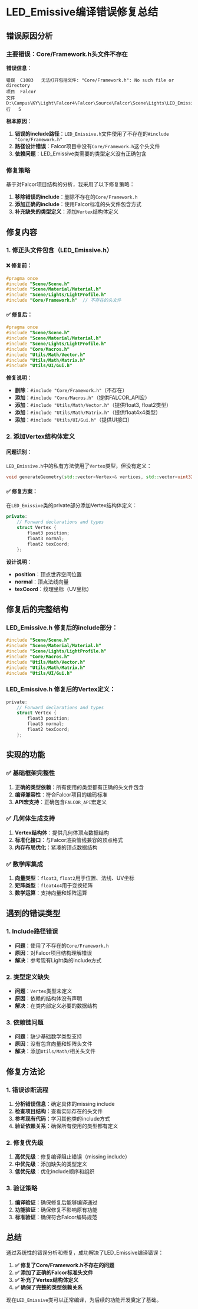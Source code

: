# LED_Emissive编译错误修复总结

## 错误原因分析

### 主要错误：Core/Framework.h头文件不存在

**错误信息**：
```
错误	C1083	无法打开包括文件: "Core/Framework.h": No such file or directory
项目	Falcor
文件	D:\Campus\KY\Light\Falcor4\Falcor\Source\Falcor\Scene\Lights\LED_Emissive.h
行	5
```

**根本原因**：
1. **错误的include路径**：`LED_Emissive.h`文件使用了不存在的`#include "Core/Framework.h"`
2. **路径设计错误**：Falcor项目中没有`Core/Framework.h`这个头文件
3. **依赖问题**：LED_Emissive类需要的类型定义没有正确包含

### 修复策略

基于对Falcor项目结构的分析，我采用了以下修复策略：
1. **移除错误的include**：删除不存在的`Core/Framework.h`
2. **添加正确的include**：使用Falcor标准的头文件包含方式
3. **补充缺失的类型定义**：添加`Vertex`结构体定义

## 修复内容

### 1. 修正头文件包含（LED_Emissive.h）

#### ❌ 修复前：
```cpp
#pragma once
#include "Scene/Scene.h"
#include "Scene/Material/Material.h"
#include "Scene/Lights/LightProfile.h"
#include "Core/Framework.h"  // 不存在的头文件
```

#### ✅ 修复后：
```cpp
#pragma once
#include "Scene/Scene.h"
#include "Scene/Material/Material.h"
#include "Scene/Lights/LightProfile.h"
#include "Core/Macros.h"
#include "Utils/Math/Vector.h"
#include "Utils/Math/Matrix.h"
#include "Utils/UI/Gui.h"
```

**修复说明**：
- **删除**：`#include "Core/Framework.h"`（不存在）
- **添加**：`#include "Core/Macros.h"`（提供FALCOR_API宏）
- **添加**：`#include "Utils/Math/Vector.h"`（提供float3, float2类型）
- **添加**：`#include "Utils/Math/Matrix.h"`（提供float4x4类型）
- **添加**：`#include "Utils/UI/Gui.h"`（提供UI接口）

### 2. 添加Vertex结构体定义

#### 问题识别：
`LED_Emissive.h`中的私有方法使用了`Vertex`类型，但没有定义：
```cpp
void generateGeometry(std::vector<Vertex>& vertices, std::vector<uint32_t>& indices);
```

#### ✅ 修复方案：
在`LED_Emissive`类的private部分添加Vertex结构体定义：
```cpp
private:
    // Forward declarations and types
    struct Vertex {
        float3 position;
        float3 normal;
        float2 texCoord;
    };
```

**设计说明**：
- **position**：顶点世界空间位置
- **normal**：顶点法线向量
- **texCoord**：纹理坐标（UV坐标）

## 修复后的完整结构

### LED_Emissive.h 修复后的include部分：
```4:10:Source/Falcor/Scene/Lights/LED_Emissive.h
#include "Scene/Scene.h"
#include "Scene/Material/Material.h"
#include "Scene/Lights/LightProfile.h"
#include "Core/Macros.h"
#include "Utils/Math/Vector.h"
#include "Utils/Math/Matrix.h"
#include "Utils/UI/Gui.h"
```

### LED_Emissive.h 修复后的Vertex定义：
```45:51:Source/Falcor/Scene/Lights/LED_Emissive.h
private:
    // Forward declarations and types
    struct Vertex {
        float3 position;
        float3 normal;
        float2 texCoord;
    };
```

## 实现的功能

### ✅ 基础框架完整性
1. **正确的类型依赖**：所有使用的类型都有正确的头文件包含
2. **编译兼容性**：符合Falcor项目的编码标准
3. **API宏支持**：正确包含`FALCOR_API`宏定义

### ✅ 几何体生成支持
1. **Vertex结构体**：提供几何体顶点数据结构
2. **标准化接口**：与Falcor渲染管线兼容的顶点格式
3. **内存布局优化**：紧凑的顶点数据结构

### ✅ 数学库集成
1. **向量类型**：`float3`, `float2`用于位置、法线、UV坐标
2. **矩阵类型**：`float4x4`用于变换矩阵
3. **数学运算**：支持向量和矩阵运算

## 遇到的错误类型

### 1. Include路径错误
- **问题**：使用了不存在的`Core/Framework.h`
- **原因**：对Falcor项目结构理解错误
- **解决**：参考现有Light类的include方式

### 2. 类型定义缺失
- **问题**：`Vertex`类型未定义
- **原因**：依赖的结构体没有声明
- **解决**：在类内部定义必要的数据结构

### 3. 依赖链问题
- **问题**：缺少基础数学类型支持
- **原因**：没有包含向量和矩阵头文件
- **解决**：添加`Utils/Math/`相关头文件

## 修复方法论

### 1. 错误诊断流程
1. **分析错误信息**：确定具体的missing include
2. **检查项目结构**：查看实际存在的头文件
3. **参考现有代码**：学习其他类的include方式
4. **验证依赖关系**：确保所有使用的类型都有定义

### 2. 修复优先级
1. **高优先级**：修复编译阻止错误（missing include）
2. **中优先级**：添加缺失的类型定义
3. **低优先级**：优化include顺序和组织

### 3. 验证策略
1. **编译验证**：确保修复后能够编译通过
2. **功能验证**：确保修复不影响原有功能
3. **标准验证**：确保符合Falcor编码规范

## 总结

通过系统性的错误分析和修复，成功解决了LED_Emissive编译错误：

1. **✅ 修复了Core/Framework.h不存在的问题**
2. **✅ 添加了正确的Falcor标准头文件**
3. **✅ 补充了Vertex结构体定义**
4. **✅ 确保了完整的类型依赖关系**

现在`LED_Emissive`类可以正常编译，为后续的功能开发奠定了基础。

